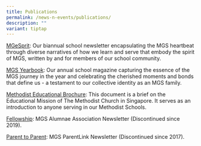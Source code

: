 ```yaml
---
title: Publications
permalink: /news-n-events/publications/
description: ""
variant: tiptap
---
```

<p><a href="https://drive.google.com/drive/folders/1BVg9mtfmCnEpBP_IUkV87lHZ9IGeqI6y?usp=sharing" rel="noopener noreferrer nofollow" target="_blank">MGeSprit</a>:&nbsp;Our
biannual school newsletter encapsulating the MGS heartbeat through diverse
narratives of how we learn and serve that embody the spirit of MGS, written
by and for members of our school community.</p>
<p><a href="https://drive.google.com/file/d/1l9EeEBBsN_16pM9XC5Jt0izYvGQP7sql/view?usp=sharing" rel="noopener noreferrer nofollow" target="_blank">MGS Yearbook</a>:
Our annual school magazine capturing the essence of the MGS journey in
the year and celebrating the cherished moments and bonds that define us
- a testament to our collective identity as an MGS family.</p>
<p><a href="https://drive.google.com/file/d/1FeIvsCiJWkjUL4XWbC6Lgb7inKpcKSQ-/view" rel="noopener noreferrer nofollow" target="_blank">Methodist Educational Brochure</a>:&nbsp;This
document is a brief on the Educational Mission of The Methodist Church
in Singapore. It serves as an introduction to anyone serving in our Methodist
Schools.</p>
<p><a href="https://drive.google.com/drive/folders/1xdqViZh2MGoXBva5c1Z5bMvEKShi5l_1?usp=sharing" rel="noopener noreferrer nofollow" target="_blank">Fellowship</a>:&nbsp;MGS
Alumnae Association&nbsp;Newsletter&nbsp;(Discontinued since 2019).</p>
<p><a href="https://drive.google.com/drive/folders/12rTK4ptv5TiQf8XPYzKJT-eT1QBJjf1p?usp=sharing" rel="noopener noreferrer nofollow" target="_blank">Parent to Parent</a>:
MGS ParentLink Newsletter (Discontinued since 2017).</p>